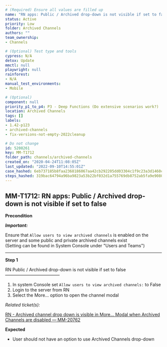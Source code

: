 ```yaml
---
# (Required) Ensure all values are filled up
name: "RN apps: Public / Archived drop-down is not visible if set to false"
status: Active
priority: Low
folder: Archived Channels
authors: ""
team_ownership: 
- Channels

# (Optional) Test type and tools
cypress: N/A
detox: Update
mmctl: null
playwright: null
rainforest: 
- N/A
manual_test_environments: 
- Mobile

# (Optional)
component: null
priority_p1_to_p4: P3 - Deep Functions (Do extensive scenarios work?)
location: Archived Channels
tags: []
labels: 
- 1.42-p123
- archived-channels
- fix-versions-not-empty-2022cleanup

# Do not change
id: 5208261
key: MM-T1712
folder_path: channels/archived-channels
created_on: "2020-04-24T11:08:05Z"
last_updated: "2022-09-10T14:55:01Z"
case_hashed: 6eb737185b8faa2368186067aa42cb292205dd03304c1f9c23a3d1460c3c471febe72aea6f7b05c1c803f5c22dfd8514
steps_hashed: 319bac64794a96ba9823a53b22bf032d1a755769db8752ab5fa9e90807da37db837473a485fc1491a4a24bb5097d3a73
---
```


## MM-T1712: RN apps: Public / Archived drop-down is not visible if set to false

**Precondition**

_**Important:**_

Ensure that `Allow users to view archived channels` is enabled on the server and some public and private archived channels exist\
(Setting can be found in System Console under "Users and Teams")

---

**Step 1**

RN Public / Archived drop-down is not visible if set to false\
–––––––––––––––––––––––––

1. In system Console set `Allow users to view archived channels:` to False
2. Login to the server from RN
3. Select the More... option to open the channel modal

_Related ticket(s):_

[RN - Archived channel drop down is visible in More... Modal when Archived Channels are disabled — MM-20762](https://mattermost.atlassian.net/browse/MM-20762)

**Expected**

- User should not have an option to use Archived Channels drop-down
